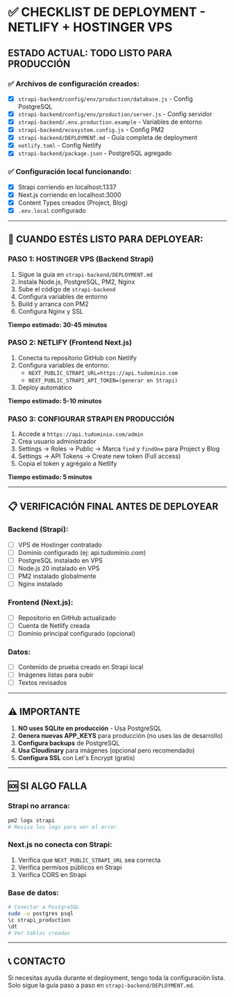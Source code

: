 # ✅ CHECKLIST DE DEPLOYMENT - NETLIFY + HOSTINGER VPS

## ESTADO ACTUAL: TODO LISTO PARA PRODUCCIÓN

### ✅ Archivos de configuración creados:
- [x] `strapi-backend/config/env/production/database.js` - Config PostgreSQL
- [x] `strapi-backend/config/env/production/server.js` - Config servidor
- [x] `strapi-backend/.env.production.example` - Variables de entorno
- [x] `strapi-backend/ecosystem.config.js` - Config PM2
- [x] `strapi-backend/DEPLOYMENT.md` - Guía completa de deployment
- [x] `netlify.toml` - Config Netlify
- [x] `strapi-backend/package.json` - PostgreSQL agregado

### ✅ Configuración local funcionando:
- [x] Strapi corriendo en localhost:1337
- [x] Next.js corriendo en localhost:3000
- [x] Content Types creados (Project, Blog)
- [x] `.env.local` configurado

---

## 🚀 CUANDO ESTÉS LISTO PARA DEPLOYEAR:

### PASO 1: HOSTINGER VPS (Backend Strapi)
1. Sigue la guía en `strapi-backend/DEPLOYMENT.md`
2. Instala Node.js, PostgreSQL, PM2, Nginx
3. Sube el código de `strapi-backend`
4. Configura variables de entorno
5. Build y arranca con PM2
6. Configura Nginx y SSL

**Tiempo estimado: 30-45 minutos**

### PASO 2: NETLIFY (Frontend Next.js)
1. Conecta tu repositorio GitHub con Netlify
2. Configura variables de entorno:
   - `NEXT_PUBLIC_STRAPI_URL=https://api.tudominio.com`
   - `NEXT_PUBLIC_STRAPI_API_TOKEN=(generar en Strapi)`
3. Deploy automático

**Tiempo estimado: 5-10 minutos**

### PASO 3: CONFIGURAR STRAPI EN PRODUCCIÓN
1. Accede a `https://api.tudominio.com/admin`
2. Crea usuario administrador
3. Settings → Roles → Public → Marca `find` y `findOne` para Project y Blog
4. Settings → API Tokens → Create new token (Full access)
5. Copia el token y agrégalo a Netlify

**Tiempo estimado: 5 minutos**

---

## 📋 VERIFICACIÓN FINAL ANTES DE DEPLOYEAR

### Backend (Strapi):
- [ ] VPS de Hostinger contratado
- [ ] Dominio configurado (ej: api.tudominio.com)
- [ ] PostgreSQL instalado en VPS
- [ ] Node.js 20 instalado en VPS
- [ ] PM2 instalado globalmente
- [ ] Nginx instalado

### Frontend (Next.js):
- [ ] Repositorio en GitHub actualizado
- [ ] Cuenta de Netlify creada
- [ ] Dominio principal configurado (opcional)

### Datos:
- [ ] Contenido de prueba creado en Strapi local
- [ ] Imágenes listas para subir
- [ ] Textos revisados

---

## ⚠️ IMPORTANTE

1. **NO uses SQLite en producción** - Usa PostgreSQL
2. **Genera nuevas APP_KEYS** para producción (no uses las de desarrollo)
3. **Configura backups** de PostgreSQL
4. **Usa Cloudinary** para imágenes (opcional pero recomendado)
5. **Configura SSL** con Let's Encrypt (gratis)

---

## 🆘 SI ALGO FALLA

### Strapi no arranca:
```bash
pm2 logs strapi
# Revisa los logs para ver el error
```

### Next.js no conecta con Strapi:
1. Verifica que `NEXT_PUBLIC_STRAPI_URL` sea correcta
2. Verifica permisos públicos en Strapi
3. Verifica CORS en Strapi

### Base de datos:
```bash
# Conectar a PostgreSQL
sudo -u postgres psql
\c strapi_production
\dt
# Ver tablas creadas
```

---

## 📞 CONTACTO

Si necesitas ayuda durante el deployment, tengo toda la configuración lista.
Solo sigue la guía paso a paso en `strapi-backend/DEPLOYMENT.md`.
